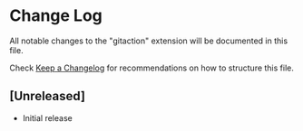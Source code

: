 # Change Log
All notable changes to the "gitaction" extension will be documented in this file.

Check [Keep a Changelog](http://keepachangelog.com/) for recommendations on how to structure this file.

## [Unreleased]
- Initial release